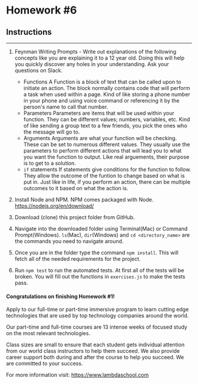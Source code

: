 # Homework #6

## Instructions
---
1. Feynman Writing Prompts - Write out explanations of the following concepts like you are explaining it to a 12 year old.  Doing this will help you quickly discover any holes in your understanding.  Ask your questions on Slack.

	* Functions
	A Function is a block of text that can be called upon to initiate an action. The block normally contains code that will perform a task when used within a page. Kind of like storing a phone number in your phone and using voice command or referencing it by the person's name to call that number.
	* Parameters
	Parameters are items that will be used within your function. They can be different values; numbers, variables, etc. Kind of like sending a group text to a few friends, you pick the ones who the message will go to.
	* Arguments
	Arguments are what your function will be checking. These can be set to numerous different values. They usually use the parameters to perform different actions that will lead you to what you want the function to output. Like real arguements, their purpose is to get to a solution.
	* `if` statements
	If statements give conditions for the function to follow. They allow the outcome of the funtion to change based on what is put in. Just like in life, if you perform an action, there can be multiple outcomes to it based on what the action is.

2. Install Node and NPM.  NPM comes packaged with Node. https://nodejs.org/en/download/

3. Download (clone) this project folder from GitHub.

4. Navigate into the downloaded folder using Terminal(Mac) or Command Prompt(Windows).  `ls`(Mac), `dir`(Windows) and `cd <directory_name>` are the commands you need to navigate around.

5. Once you are in the folder type the command `npm install`.  This will fetch all of the needed requirements for the project.

6. Run `npm test` to run the automated tests.  At first all of the tests will be broken.  You will fill out the functions in `exercises.js` to make the tests pass.


#### Congratulations on finishing Homework #1!
Apply to our full-time or part-time immersive program to learn cutting edge technologies that are used by top technology companies around the world.

Our part-time and full-time courses are 13 intense weeks of focused study on the most relevant technologies.  

Class sizes are small to ensure that each student gets individual attention from our world class instructors to help them succeed.  We also provide career support both during and after the course to help you succeed.  We are committed to your success.

For more information visit: https://www.lambdaschool.com
